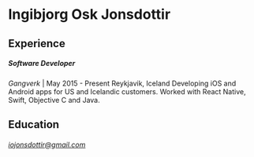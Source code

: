 # Ingibjorg Osk Jonsdottir
## Experience
##### **Software Developer**
*Gangverk* | May 2015 - Present
Reykjavik, Iceland
Developing iOS and Android apps for US and Icelandic customers. 
Worked with React Native, Swift, Objective C and Java.

## Education
###### iojonsdottir@gmail.com

